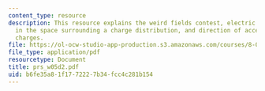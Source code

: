 ```yaml
---
content_type: resource
description: This resource explains the weird fields contest, electric field lines
  in the space surrounding a charge distribution, and direction of acceleration of
  charges.
file: https://ol-ocw-studio-app-production.s3.amazonaws.com/courses/8-02t-electricity-and-magnetism-spring-2005/b6fe35a81f1772227b34fcc4c281b154_prs_w05d2.pdf
file_type: application/pdf
resourcetype: Document
title: prs_w05d2.pdf
uid: b6fe35a8-1f17-7222-7b34-fcc4c281b154
---
```

